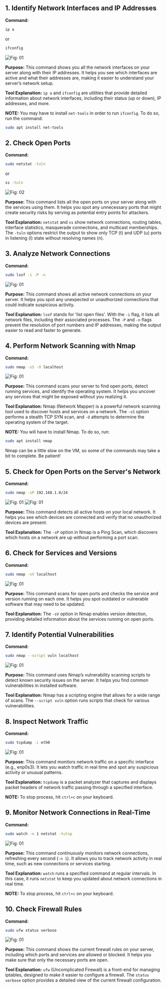 
## 1. Identify Network Interfaces and IP Addresses

**Command:**
```bash
ip a
```
or
```bash
ifconfig
```
![Fig: 01](./images/1.png)

**Purpose:** This command shows you all the network interfaces on your server along with their IP addresses. It helps you see which interfaces are active and what their addresses are, making it easier to understand your server’s network setup.

**Tool Explanation:** `ip a` and `ifconfig` are utilities that provide detailed information about network interfaces, including their status (up or down), IP addresses, and more.

**NOTE:** You may have to install `net-tools` in order to run `ifconfig`. To do so, run the command:
```bash
sudo apt install net-tools
```

## 2. Check Open Ports

**Command:**
```bash
sudo netstat -tuln
```
or
```bash
ss -tuln
```
![Fig: 02](./images/1.png)

**Purpose:** This command lists all the open ports on your server along with the services using them. It helps you spot any unnecessary ports that might create security risks by serving as potential entry points for attackers.

**Tool Explanation:** `netstat` and `ss` show network connections, routing tables, interface statistics, masquerade connections, and multicast memberships. The `-tuln` options restrict the output to show only TCP (t) and UDP (u) ports in listening (l) state without resolving names (n).

## 3. Analyze Network Connections

**Command:**
```bash
sudo lsof -i -P -n
```
![Fig: 01](./images/3.png)

**Purpose:** This command shows all active network connections on your server. It helps you spot any unexpected or unauthorized connections that could indicate suspicious activity.

**Tool Explanation:** `lsof` stands for 'list open files'. With the `-i` flag, it lists all network files, including their associated processes. The `-P` and `-n` flags prevent the resolution of port numbers and IP addresses, making the output easier to read and faster to generate.

## 4. Perform Network Scanning with Nmap

**Command:**
```bash
sudo nmap -sS -O localhost
```
![Fig: 01](./images/4.png)

**Purpose:** This command scans your server to find open ports, detect running services, and identify the operating system. It helps you uncover any services that might be exposed without you realizing it.

**Tool Explanation:** Nmap (Network Mapper) is a powerful network scanning tool used to discover hosts and services on a network. The `-sS` option performs a stealth TCP SYN scan, and `-O` attempts to determine the operating system of the target.

**NOTE:** You will have to install Nmap. To do so, run:
```bash
sudo apt install nmap
```
Nmap can be a little slow on the VM, so some of the commands may take a bit to complete. Be patient!

## 5. Check for Open Ports on the Server's Network

**Command:**
```bash
sudo nmap -sP 192.168.1.0/24
```
![Fig: 01](./images/5A.png)
![Fig: 01](./images/5B.png)

**Purpose:** This command detects all active hosts on your local network. It helps you see which devices are connected and verify that no unauthorized devices are present.

**Tool Explanation:** The `-sP` option in Nmap is a Ping Scan, which discovers which hosts on a network are up without performing a port scan.

## 6. Check for Services and Versions

**Command:**
```bash
sudo nmap -sV localhost
```
![Fig: 01](./images/6.png)

**Purpose:** This command scans for open ports and checks the service and version running on each one. It helps you spot outdated or vulnerable software that may need to be updated.

**Tool Explanation:** The `-sV` option in Nmap enables version detection, providing detailed information about the services running on open ports.

## 7. Identify Potential Vulnerabilities

**Command:**
```bash
sudo nmap --script vuln localhost
```
![Fig: 01](./images/7.png)

**Purpose:** This command uses Nmap’s vulnerability scanning scripts to detect known security issues on the server. It helps you find common vulnerabilities in installed software.

**Tool Explanation:** Nmap has a scripting engine that allows for a wide range of scans. The `--script vuln` option runs scripts that check for various vulnerabilities.

## 8. Inspect Network Traffic

**Command:**
```bash
sudo tcpdump -i eth0
```
![Fig: 01](./images/8.png)

**Purpose:** This command monitors network traffic on a specific interface (e.g., enp0s3). It lets you watch traffic in real time and spot any suspicious activity or unusual patterns.

**Tool Explanation:** `tcpdump` is a packet analyzer that captures and displays packet headers of network traffic passing through a specified interface.

**NOTE:** To stop process, hit `ctrl+c` on your keyboard.

## 9. Monitor Network Connections in Real-Time

**Command:**
```bash
sudo watch -n 1 netstat -tulnp
```
![Fig: 01](./images/9.png)

**Purpose:** This command continuously monitors network connections, refreshing every second (`-n 1`). It allows you to track network activity in real time, such as new connections or services starting.

**Tool Explanation:** `watch` runs a specified command at regular intervals. In this case, it runs `netstat` to keep you updated about network connections in real time.

**NOTE:** To stop process, hit `ctrl+c` on your keyboard.

## 10. Check Firewall Rules

**Command:**
```bash
sudo ufw status verbose
```
![Fig: 01](./images/10.png)

**Purpose:** This command shows the current firewall rules on your server, including which ports and services are allowed or blocked. It helps you make sure that only the necessary ports are open.

**Tool Explanation:** `ufw` (Uncomplicated Firewall) is a front-end for managing iptables, designed to make it easier to configure a firewall. The `status verbose` option provides a detailed view of the current firewall configuration.


